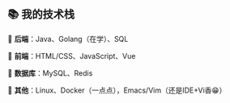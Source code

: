 <!---
✨ special ✨ repository.
`README.md` (this file) appears on GitHub profile.
--->

:books: **我的技术栈**
----------

:notebook_with_decorative_cover: **后端**：Java、Golang（在学）、SQL

:orange_book: **前端**：HTML/CSS、JavaScript、Vue

:green_book: **数据库**：MySQL、Redis

:notebook: **其他**：Linux、Docker（一点点），Emacs/Vim（还是IDE+Vi香:grin:）
